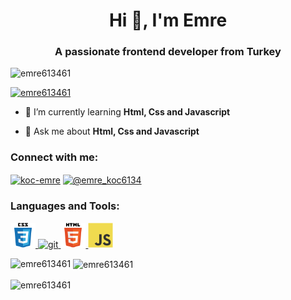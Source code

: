 <h1 align="center">Hi 👋, I'm Emre</h1>
<h3 align="center">A passionate frontend developer from Turkey</h3>

<p align="left"> <img src="https://komarev.com/ghpvc/?username=emre613461&label=Profile%20views&color=0e75b6&style=flat" alt="emre613461" /> </p>

<p align="left"> <a href="https://github.com/ryo-ma/github-profile-trophy"><img src="https://github-profile-trophy.vercel.app/?username=emre613461" alt="emre613461" /></a> </p>

- 🌱 I’m currently learning **Html, Css and Javascript**

- 💬 Ask me about **Html, Css and Javascript**

<h3 align="left">Connect with me:</h3>
<p align="left">
<a href="https://linkedin.com/in/koc-emre" target="blank"><img align="center" src="https://raw.githubusercontent.com/rahuldkjain/github-profile-readme-generator/master/src/images/icons/Social/linked-in-alt.svg" alt="koc-emre" height="30" width="40" /></a>
<a href="https://www.hackerrank.com/@emre_koc6134" target="blank"><img align="center" src="https://raw.githubusercontent.com/rahuldkjain/github-profile-readme-generator/master/src/images/icons/Social/hackerrank.svg" alt="@emre_koc6134" height="30" width="40" /></a>
</p>

<h3 align="left">Languages and Tools:</h3>
<p align="left"> <a href="https://www.w3schools.com/css/" target="_blank" rel="noreferrer"> <img src="https://raw.githubusercontent.com/devicons/devicon/master/icons/css3/css3-original-wordmark.svg" alt="css3" width="40" height="40"/> </a> <a href="https://git-scm.com/" target="_blank" rel="noreferrer"> <img src="https://www.vectorlogo.zone/logos/git-scm/git-scm-icon.svg" alt="git" width="40" height="40"/> </a> <a href="https://www.w3.org/html/" target="_blank" rel="noreferrer"> <img src="https://raw.githubusercontent.com/devicons/devicon/master/icons/html5/html5-original-wordmark.svg" alt="html5" width="40" height="40"/> </a> <a href="https://developer.mozilla.org/en-US/docs/Web/JavaScript" target="_blank" rel="noreferrer"> <img src="https://raw.githubusercontent.com/devicons/devicon/master/icons/javascript/javascript-original.svg" alt="javascript" width="40" height="40"/> </a> </p>

<p><img align="left" src="https://github-readme-stats.vercel.app/api/top-langs?username=emre613461&show_icons=true&locale=en&layout=compact" alt="emre613461" /></p>

<p>&nbsp;<img align="center" src="https://github-readme-stats.vercel.app/api?username=emre613461&show_icons=true&locale=en" alt="emre613461" /></p>

<p><img align="center" src="https://github-readme-streak-stats.herokuapp.com/?user=emre613461&" alt="emre613461" /></p>
